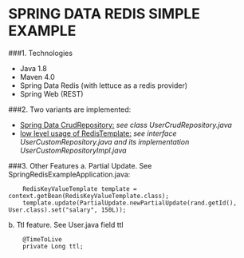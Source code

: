 # SPRING DATA REDIS SIMPLE EXAMPLE
###1. Technologies
* Java 1.8
* Maven 4.0
* Spring Data Redis (with lettuce as a redis provider)
* Spring Web (REST)

###2. Two variants are implemented:
- <u>Spring Data CrudRepository:</u> <i>see class UserCrudRepository.java</i>
- <u>low level usage of RedisTemplate:</u> <i>see interface UserCustomRepository.java and its implementation UserCustomRepositoryImpl.java</i>

###3. Other Features
a. Partial Update. See SpringRedisExampleApplication.java:
```
    RedisKeyValueTemplate template = context.getBean(RedisKeyValueTemplate.class);
    template.update(PartialUpdate.newPartialUpdate(rand.getId(), User.class).set("salary", 150L));
```
b. Ttl feature. See User.java field ttl
```
    @TimeToLive
    private Long ttl;
```

